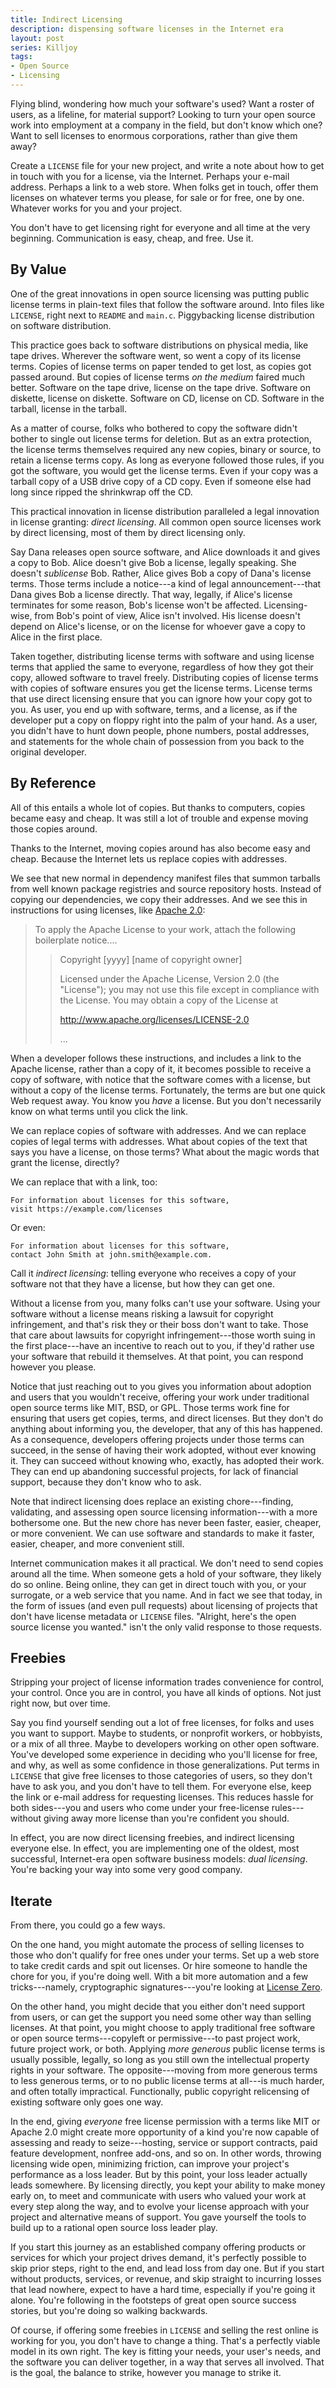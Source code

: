 ```yaml
---
title: Indirect Licensing
description: dispensing software licenses in the Internet era
layout: post
series: Killjoy
tags:
- Open Source
- Licensing
---
```


Flying blind, wondering how much your software's used?  Want a roster of users, as a lifeline, for material support?  Looking to turn your open source work into employment at a company in the field, but don't know which one?  Want to sell licenses to enormous corporations, rather than give them away?

Create a `LICENSE` file for your new project, and write a note about how to get in touch with you for a license, via the Internet.  Perhaps your e-mail address.  Perhaps a link to a web store.  When folks get in touch, offer them licenses on whatever terms you please, for sale or for free, one by one.  Whatever works for you and your project.

You don't have to get licensing right for everyone and all time at the very beginning.  Communication is easy, cheap, and free.  Use it.

## By Value

One of the great innovations in open source licensing was putting public license terms in plain-text files that follow the software around.  Into files like `LICENSE`, right next to `README` and `main.c`.  Piggybacking license distribution on software distribution.

This practice goes back to software distributions on physical media, like tape drives.  Wherever the software went, so went a copy of its license terms.  Copies of license terms on paper tended to get lost, as copies got passed around.  But copies of license terms _on the medium_ faired much better.  Software on the tape drive, license on the tape drive.  Software on diskette, license on diskette.  Software on CD, license on CD.  Software in the tarball, license in the tarball.

As a matter of course, folks who bothered to copy the software didn't bother to single out license terms for deletion.  But as an extra protection, the license terms themselves required any new copies, binary or source, to retain a license terms copy.  As long as everyone followed those rules, if you got the software, you would get the license terms.  Even if your copy was a tarball copy of a USB drive copy of a CD copy.  Even if someone else had long since ripped the shrinkwrap off the CD.

This practical innovation in license distribution paralleled a legal innovation in license granting: <dfn>direct licensing</dfn>.  All common open source licenses work by direct licensing, most of them by direct licensing only.

Say Dana releases open source software, and Alice downloads it and gives a copy to Bob.  Alice doesn't give Bob a license, legally speaking.  She doesn't _sublicense_ Bob.  Rather, Alice gives Bob a copy of Dana's license terms.  Those terms include a notice---a kind of legal announcement---that Dana gives Bob a license directly.  That way, legally, if Alice's license terminates for some reason, Bob's license won't be affected.  Licensing-wise, from Bob's point of view, Alice isn't involved.  His license doesn't depend on Alice's license, or on the license for whoever gave a copy to Alice in the first place.

Taken together, distributing license terms with software and using license terms that applied the same to everyone, regardless of how they got their copy, allowed software to travel freely.  Distributing copies of license terms with copies of software ensures you get the license terms.  License terms that use direct licensing ensure that you can ignore how your copy got to you.  As user, you end up with software, terms, and a license, as if the developer put a copy on floppy right into the palm of your hand.  As a user, you didn't have to hunt down people, phone numbers, postal addresses, and statements for the whole chain of possession from you back to the original developer.

## By Reference

All of this entails a whole lot of copies.  But thanks to computers, copies became easy and cheap.  It was still a lot of trouble and expense moving those copies around.

Thanks to the Internet, moving copies around has also become easy and cheap.  Because the Internet lets us replace copies with addresses.

We see that new normal in dependency manifest files that summon tarballs from well known package registries and source repository hosts.  Instead of copying our dependencies, we copy their addresses.  And we see this in instructions for using licenses, like [Apache 2.0](https://www.apache.org/licenses/LICENSE-2.0#apply):

> To apply the Apache License to your work, attach the following boilerplate notice....
>
> > Copyright \[yyyy\] \[name of copyright owner\]
> >
> > Licensed under the Apache License, Version 2.0 (the "License");
> > you may not use this file except in compliance with the License.
> > You may obtain a copy of the License at
> >
> > <http://www.apache.org/licenses/LICENSE-2.0>
> >
> > ...

When a developer follows these instructions, and includes a link to the Apache license, rather than a copy of it, it becomes possible to receive a copy of software, with notice that the software comes with a license, but without a copy of the license terms.  Fortunately, the terms are but one quick Web request away.  You know you _have_ a license.  But you don't necessarily know on what terms until you click the link.

We can replace copies of software with addresses.  And we can replace copies of legal terms with addresses.  What about copies of the text that says you have a license, on those terms?  What about the magic words that grant the license, directly?

We can replace that with a link, too:

```
For information about licenses for this software,
visit https://example.com/licenses
```

Or even:

```
For information about licenses for this software,
contact John Smith at john.smith@example.com.
```

Call it <dfn>indirect licensing</dfn>: telling everyone who receives a copy of your software not that they have a license, but how they can get one.

Without a license from you, many folks can't use your software. Using your software without a license means risking a lawsuit for copyright infringement, and that's risk they or their boss don't want to take. Those that care about lawsuits for copyright infringement---those worth suing in the first place---have an incentive to reach out to you, if they'd rather use your software that rebuild it themselves.  At that point, you can respond however you please.

Notice that just reaching out to you gives you information about adoption and users that you wouldn't receive, offering your work under traditional open source terms like MIT, BSD, or GPL. Those terms work fine for ensuring that users get copies, terms, and direct licenses. But they don't do anything about informing you, the developer, that any of this has happened. As a consequence, developers offering projects under those terms can succeed, in the sense of having their work adopted, without ever knowing it. They can succeed without knowing who, exactly, has adopted their work. They can end up abandoning successful projects, for lack of financial support, because they don't know who to ask.

Note that indirect licensing does replace an existing chore---finding, validating, and assessing open source licensing information---with a more bothersome one.  But the new chore has never been faster, easier, cheaper, or more convenient.  We can use software and standards to make it faster, easier, cheaper, and more convenient still.

Internet communication makes it all practical.  We don't need to send copies around all the time.  When someone gets a hold of your software, they likely do so online.  Being online, they can get in direct touch with you, or your surrogate, or a web service that you name.  And in fact we see that today, in the form of issues (and even pull requests) about licensing of projects that don't have license metadata or `LICENSE` files.  "Alright, here's the open source license you wanted." isn't the only valid response to those requests.

## Freebies

Stripping your project of license information trades convenience for control, your control.  Once you are in control, you have all kinds of options.  Not just right now, but over time.

Say you find yourself sending out a lot of free licenses, for folks and uses you want to support.  Maybe to students, or nonprofit workers, or hobbyists, or a mix of all three.  Maybe to developers working on other open software.  You've developed some experience in deciding who you'll license for free, and why, as well as some confidence in those generalizations.  Put terms in `LICENSE` that give free licenses to those categories of users, so they don't have to ask you, and you don't have to tell them.  For everyone else, keep the link or e-mail address for requesting licenses.  This reduces hassle for both sides---you and users who come under your free-license rules---without giving away more license than you're confident you should.

In effect, you are now direct licensing freebies, and indirect licensing everyone else.  In effect, you are implementing one of the oldest, most successful, Internet-era open software business models: <dfn>dual licensing</dfn>.  You're backing your way into some very good company.

## Iterate

From there, you could go a few ways.

On the one hand, you might automate the process of selling licenses to those who don't qualify for free ones under your terms.  Set up a web store to take credit cards and spit out licenses.  Or hire someone to handle the chore for you, if you're doing well.  With a bit more automation and a few tricks---namely, cryptographic signatures---you're looking at [License Zero](https://licensezero.com).

On the other hand, you might decide that you either don't need support from users, or can get the support you need some other way than selling licenses.  At that point, you might choose to apply traditional free software or open source terms---copyleft or permissive---to past project work, future project work, or both.  Applying _more generous_ public license terms is usually possible, legally, so long as you still own the intellectual property rights in your software.  The opposite---moving from more generous terms to less generous terms, or to no public license terms at all---is much harder, and often totally impractical.  Functionally, public copyright relicensing of existing software only goes one way.

In the end, giving _everyone_ free license permission with a terms like MIT or Apache 2.0 might create more opportunity of a kind you're now capable of assessing and ready to seize---hosting, service or support contracts, paid feature development, nonfree add-ons, and so on.  In other words, throwing licensing wide open, minimizing friction, can improve your project's performance as a loss leader.  But by this point, your loss leader actually leads somewhere.  By licensing directly, you kept your ability to make money early on, to meet and communicate with users who valued your work at every step along the way, and to evolve your license approach with your project and alternative means of support.  You gave yourself the tools to build up to a rational open source loss leader play.

If you start this journey as an established company offering products or services for which your project drives demand, it's perfectly possible to skip prior steps, right to the end, and lead loss from day one.  But if you start without products, services, or revenue, and skip straight to incurring losses that lead nowhere, expect to have a hard time, especially if you're going it alone.  You're following in the footsteps of great open source success stories, but you're doing so walking backwards.

Of course, if offering some freebies in `LICENSE` and selling the rest online is working for you, you don't have to change a thing.  That's a perfectly viable model in its own right.  The key is fitting your needs, your user's needs, and the software you can deliver together, in a way that serves all involved.  That is the goal, the balance to strike, however you manage to strike it.
